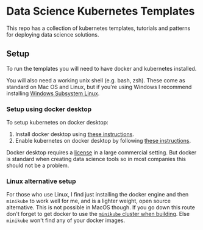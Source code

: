 # Data Science Kubernetes Templates

This repo has a collection of kubernetes templates, tutorials and patterns for deploying data science solutions.

## Setup

To run the templates you will need to have docker and kubernetes installed. 

You will also need a working unix shell (e.g. bash, zsh). These come as standard on Mac OS and Linux, but if you're using Windows I recommend installing [Windows Subsystem Linux](https://learn.microsoft.com/en-us/windows/wsl/install).

### Setup using docker desktop

To setup kubernetes on docker desktop:

1. Install docker desktop using [these instructions](https://docs.docker.com/get-docker/).
2. Enable kubernetes on docker desktop by following [these instructions](https://docs.docker.com/desktop/kubernetes/).

Docker desktop requires a [license](https://www.docker.com/pricing/) in a large commercial setting. But docker is standard when creating data science tools so in most companies this should not be a problem.

### Linux alternative setup

For those who use Linux, I find just installing the docker engine and then `minikube` to work well for me, and is a lighter weight, open source alternative. This is not possible in MacOS though. If you go down this route don't forget to get docker to use the [`minikube` cluster when building](https://minikube.sigs.k8s.io/docs/handbook/pushing/#1-pushing-directly-to-the-in-cluster-docker-daemon-docker-env). Else `minikube` won't find any of your docker images.